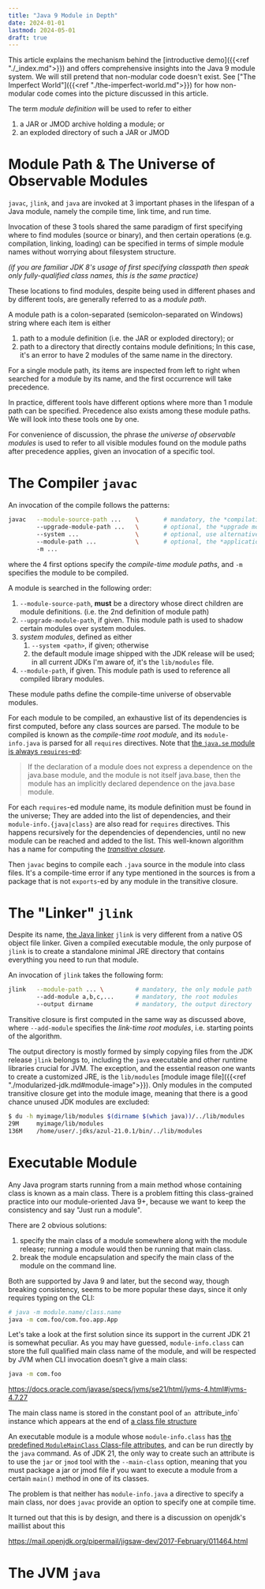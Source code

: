 ```yaml
---
title: "Java 9 Module in Depth"
date: 2024-01-01
lastmod: 2024-05-01
draft: true
---
```


This article explains the mechanism behind the [introductive demo]({{<ref "./_index.md">}}) and offers comprehensive insights into the Java 9 module system.
We will still pretend that non-modular code doesn't exist.
See ["The Imperfect World"]({{<ref "./the-imperfect-world.md">}}) for how non-modular code comes into the picture discussed in this article.

The term *module definition* will be used to refer to either
1. a JAR or JMOD archive holding a module; or
2. an exploded directory of such a JAR or JMOD

Module Path & The Universe of Observable Modules
============

`javac`, `jlink`, and `java` are invoked at 3 important phases in the lifespan of a Java module, namely the compile time, link time, and run time.

Invocation of these 3 tools shared the same paradigm of first specifying where to find modules (source or binary), and then certain operations (e.g. compilation, linking, loading) can be specified in terms of simple module names without worrying about filesystem structure.

*(if you are familiar JDK 8's usage of first specifying classpath then speak only fully-qualified class names, this is the same practice)*

These locations to find modules, despite being used in different phases and by different tools, are generally referred to as a *module path*.

A module path is a colon-separated (semicolon-separated on Windows) string where each item is either
1. path to a module definition (i.e. the JAR or exploded directory); or
2. path to a directory that directly contains module definitions; In this case, it's an error to have 2 modules of the same name in the directory.

For a single module path, its items are inspected from left to right when searched for a module by its name,
and the first occurrence will take precedence.

In practice, different tools have different options where more than 1 module path can be specified.
Precedence also exists among these module paths. We will look into these tools one by one.

For convenience of discussion, the phrase *the universe of observable modules* is used to refer to 
all visible modules found on the module paths after precedence applies, given an invocation of a specific tool.

The Compiler `javac`
============

An invocation of the compile follows the patterns:

```sh
javac   --module-source-path ...    \       # mandatory, the *compilation module path*
        --upgrade-module-path ...   \       # optional, the *upgrade module path*
        --system ...                \       # optional, use alternative system module image
        --module-path ...           \       # optional, the *application module path*
        -m ...
```

where the 4 first options specify the *compile-time module paths*, and `-m` specifies the module to be compiled.

A module is searched in the following order:
1. `--module-source-path`, **must** be a directory whose direct children are module definitions. (i.e. the 2nd definition of module path)
2. `--upgrade-module-path`, if given. This module path is used to shadow certain modules over system modules.
3. *system modules*, defined as either
    1. `--system <path>`, if given; otherwise
    2. the default module image shipped with the JDK release will be used; in all current JDKs I'm aware of, it's the `lib/modules` file.
4. `--module-path`, if given. This module path is used to reference all compiled library modules.

These module paths define the compile-time universe of observable modules.

For each module to be compiled, an exhaustive list of its dependencies is first computed, before any class sources are parsed. The module to be compiled is known as the *compile-time root module*, and its `module-info.java` is parsed for all `requires` directives. Note that [the `java.se` module is always `requires`-ed](https://docs.oracle.com/javase/specs/jls/se21/html/jls-7.html#jls-7.7.1):

> If the declaration of a module does not express a dependence on the java.base module, and the module is not itself java.base, then the module has an implicitly declared dependence on the java.base module.

For each `requires`-ed module name, its module definition must be found in the universe; They are added into the list of dependencies, and their `module-info.{java|class}` are also read for `requires` directives. This happens recursively for the dependencies of dependencies, until no new module can be reached and added to the list. This well-known algorithm has a name for computing the [*transitive closure*](https://en.wikipedia.org/wiki/Transitive_closure).

Then `javac` begins to compile each `.java` source in the module into class files.
It's a compile-time error if any type mentioned in the sources is from a package that is not `exports`-ed by any module in the transitive closure.

The "Linker" `jlink`
==============

Despite its name, [the Java linker](https://openjdk.org/jeps/282) `jlink` is very different from a native OS object file linker. Given a compiled executable module, the only purpose of `jlink` is to create a standalone minimal JRE directory that contains everything you need to run that module.

An invocation of `jlink` takes the following form:

```sh
jlink   --module-path ... \         # mandatory, the only module path
        --add-module a,b,c,...      # mandatory, the root modules
        --output dirname            # mandatory, the output directory
```

Transitive closure is first computed in the same way as discussed above, where
`--add-module` specifies the *link-time root modules*, i.e. starting points of the algorithm.

The output directory is mostly formed by simply copying files from the JDK release `jlink` belongs to,
including the `java` executable and other runtime libraries crucial for JVM. The exception, and the
essential reason one wants to create a customized JRE, is the `lib/modules` [module image file]({{<ref "./modularized-jdk.md#module-image">}}). Only modules in the computed transitive closure get into the module image,
meaning that there is a good chance unused JDK modules are excluded:

```sh
$ du -h myimage/lib/modules $(dirname $(which java))/../lib/modules
29M	    myimage/lib/modules
136M	/home/user/.jdks/azul-21.0.1/bin/../lib/modules
```

Executable Module
=============

Any Java program starts running from a main method whose containing class is known as a main class.
There is a problem fitting this class-grained practice into our module-oriented Java 9+, because we want to keep the
consistency and say "Just run a module".

There are 2 obvious solutions:
1. specify the main class of a module somewhere along with the module release; running a module would then be running that main class. 
2. break the module encapsulation and specify the main class of the module on the command line.

Both are supported by Java 9 and later, but the second way, though breaking consistency, seems to be more popular these days, since it only requires typing on the CLI:

```sh
# java -m module.name/class.name
java -m com.foo/com.foo.app.App
```

Let's take a look at the first solution since its support in the current JDK 21 is somewhat peculiar.
As you may have guessed, `module-info.class` can store the full qualified main class name of the module,
and will be respected by JVM when CLI invocation doesn't give a main class:

```sh
java -m com.foo
```

https://docs.oracle.com/javase/specs/jvms/se21/html/jvms-4.html#jvms-4.7.27


The main class name is stored in the constant pool of `an `attribute_info` instance which appears at the end of [a class file structure](https://docs.oracle.com/javase/specs/jvms/se21/html/jvms-4.html#jvms-4.1)

An executable module is a module whose `module-info.class` has [the predefined `ModuleMainClass` Class-file attributes](https://docs.oracle.com/javase/specs/jvms/se21/html/jvms-4.html#jvms-4.7.27), and can be run directly by the `java` command. As of JDK 21, the only way to create such an attribute is to use the `jar` or `jmod` tool with the `--main-class` option, meaning that you must package a jar or jmod file if you want to execute a module from a certain `main()` method in one of its classes.

The problem is that neither has `module-info.java` a directive to specify a main class, nor does `javac` provide an option to specify one at compile time.

It turned out that this is by design, and there is a discussion on openjdk's maillist about this 

https://mail.openjdk.org/pipermail/jigsaw-dev/2017-February/011464.html

The JVM `java`
==============
